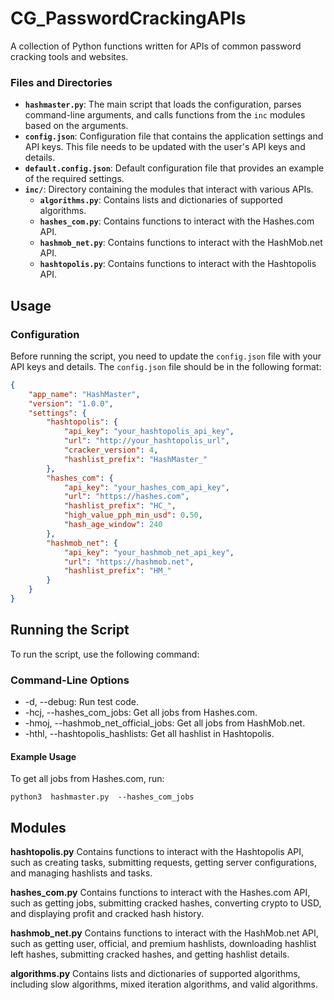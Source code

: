 # CG_PasswordCrackingAPIs

A collection of Python functions written for APIs of common password cracking tools and websites.

### Files and Directories

- **`hashmaster.py`**: The main script that loads the configuration, parses command-line arguments, and calls functions from the `inc` modules based on the arguments.
- **`config.json`**: Configuration file that contains the application settings and API keys. This file needs to be updated with the user's API keys and details.
- **`default.config.json`**: Default configuration file that provides an example of the required settings.
- **`inc/`**: Directory containing the modules that interact with various APIs.
  - **`algorithms.py`**: Contains lists and dictionaries of supported algorithms.
  - **`hashes_com.py`**: Contains functions to interact with the Hashes.com API.
  - **`hashmob_net.py`**: Contains functions to interact with the HashMob.net API.
  - **`hashtopolis.py`**: Contains functions to interact with the Hashtopolis API.

## Usage

### Configuration

Before running the script, you need to update the `config.json` file with your API keys and details. The `config.json` file should be in the following format:

```json
{
    "app_name": "HashMaster",
    "version": "1.0.0",
    "settings": {
        "hashtopolis": {
            "api_key": "your_hashtopolis_api_key",
            "url": "http://your_hashtopolis_url",
            "cracker_version": 4,
            "hashlist_prefix": "HashMaster_"
        },
        "hashes_com": {
            "api_key": "your_hashes_com_api_key",
            "url": "https://hashes.com",
            "hashlist_prefix": "HC_",
            "high_value_pph_min_usd": 0.50,
            "hash_age_window": 240
        },
        "hashmob_net": {
            "api_key": "your_hashmob_net_api_key",
            "url": "https://hashmob.net",
            "hashlist_prefix": "HM_"
        }
    }
}
```

## Running the Script
To run the script, use the following command:

### Command-Line Options

 - -d, --debug: Run test code.
 -  -hcj, --hashes_com_jobs: Get all jobs from Hashes.com.
 - -hmoj, --hashmob_net_official_jobs: Get all jobs from HashMob.net.
 - -hthl, --hashtopolis_hashlists: Get all hashlist in Hashtopolis.

#### Example Usage
To get all jobs from Hashes.com, run:
```
python3  hashmaster.py  --hashes_com_jobs
```
## Modules
**hashtopolis.py**
Contains functions to interact with the Hashtopolis API, such as creating tasks, submitting requests, getting server configurations, and managing hashlists and tasks.

**hashes_com.py**
Contains functions to interact with the Hashes.com API, such as getting jobs, submitting cracked hashes, converting crypto to USD, and displaying profit and cracked hash history.

**hashmob_net.py**
Contains functions to interact with the HashMob.net API, such as getting user, official, and premium hashlists, downloading hashlist left hashes, submitting cracked hashes, and getting hashlist details.

**algorithms.py**
Contains lists and dictionaries of supported algorithms, including slow algorithms, mixed iteration algorithms, and valid algorithms.

